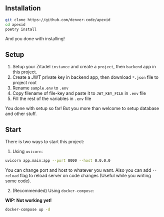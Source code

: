 ## Installation

```bash
git clone https://github.com/denver-code/apexid
cd apexid
poetry install
```
And you done with installing!

## Setup
1. Setup your Zitadel `instance` and create a `project`, then `backend` app in this project.
2. Create a JWT private key in backend app, then download `*.json` file to project root
3. Rename `sample.env` to `.env`
4. Copy filename of file-key and paste it to `JWT_KEY_FILE` in `.env` file
6. Fill the rest of the variables in `.env` file

You done with setup so far!
But you more than welcome to setup database and other stuff.

## Start
There is two ways to start this project:
1. Using `uvicorn`:
```bash
uvicorn app.main:app --port 8000 --host 0.0.0.0
```
You can change port and host to whatever you want.
Also you can add `--reload` flag to reload server on code changes (Useful while you writing some code).

2. (Recommended) Using `docker-compose`:


**WIP: Not working yet!**
```bash
docker-compose up -d
```
